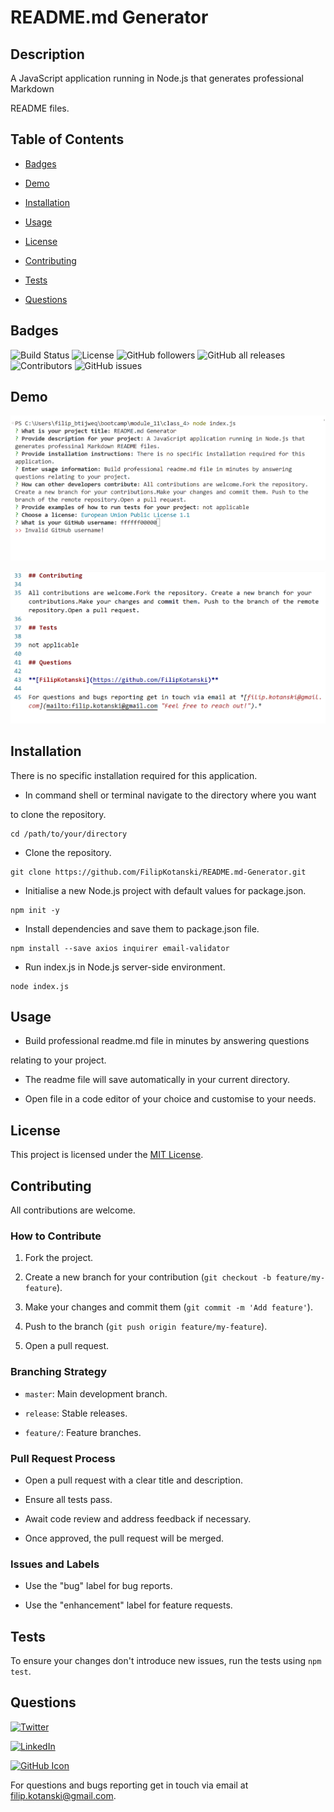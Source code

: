 # README.md Generator 

## Description

A JavaScript application running in Node.js that generates professional Markdown

README files. 

## Table of Contents 

- [Badges](#badges)

- [Demo](#demo)

- [Installation](#installation)

- [Usage](#usage)

- [License](#license)

- [Contributing](#contributing)

- [Tests](#tests)

- [Questions](#questions)


## Badges

![Build Status](https://img.shields.io/badge/build-passing-brightgreen.svg)
![License](https://img.shields.io/badge/license-MIT-green.svg)
![GitHub followers](https://img.shields.io/github/followers/FilipKotanski)
![GitHub all releases](https://img.shields.io/github/downloads/FilipKotanski/README.md-Generator/total)
![Contributors](https://img.shields.io/github/contributors/FilipKotanski/README.md-Generator.svg)
![GitHub issues](https://img.shields.io/github/issues/FilipKotanski/README.md-Generator)

## Demo

![node CLI](./assets/CLI_screenshot.png)

![Generated README.md](./assets/GeneratedReadmeFile.png)

## Installation

There is no specific installation required for this application.

+ In command shell or terminal navigate to the directory where you want 

to clone the repository.

```
cd /path/to/your/directory
```

+ Clone the repository.

```
git clone https://github.com/FilipKotanski/README.md-Generator.git
```

+ Initialise a new Node.js project with default values for package.json.

```
npm init -y
```

+ Install dependencies  and save them to package.json file.

```
npm install --save axios inquirer email-validator
```

+ Run index.js in Node.js server-side environment.

```
node index.js
```



## Usage

+ Build professional readme.md file in minutes by answering questions

relating to your project.

+ The readme file will save automatically in your current directory.

+ Open file in a code editor of your choice and customise to your needs.

## License

This project is licensed under the [MIT License](https://opensource.org/licenses/MIT).

## Contributing

All contributions are welcome. 

### How to Contribute

1. Fork the project.

2. Create a new branch for your contribution (`git checkout -b feature/my-feature`).

3. Make your changes and commit them (`git commit -m 'Add feature'`).

4. Push to the branch (`git push origin feature/my-feature`).

5. Open a pull request.

### Branching Strategy

- `master`: Main development branch.

- `release`: Stable releases.

- `feature/`: Feature branches.

### Pull Request Process

+ Open a pull request with a clear title and description.

+ Ensure all tests pass.

+ Await code review and address feedback if necessary.

+ Once approved, the pull request will be merged.

### Issues and Labels

+ Use the "bug" label for bug reports.

+ Use the "enhancement" label for feature requests.

## Tests

To ensure your changes don't introduce new issues, run the tests using `npm test`.
    
## Questions

[![Twitter](https://img.icons8.com/color/48/000000/twitter.png)](https://twitter.com/Filip_Kotanski)

  [![LinkedIn](https://img.icons8.com/color/48/000000/linkedin.png)](https://www.linkedin.com/in/filip-kotanski-9275252a5/)

  [![GitHub Icon](https://img.icons8.com/color/48/000000/github.png)](https://github.com/FilipKotanski)

For questions and bugs reporting get in touch via email at [filip.kotanski@gmail.com](mailto:filip.kotanski@gmail.com "Feel free to reach out!").